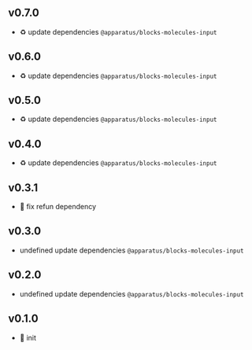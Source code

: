 ## v0.7.0

* ♻️ update dependencies `@apparatus/blocks-molecules-input`

## v0.6.0

* ♻️ update dependencies `@apparatus/blocks-molecules-input`

## v0.5.0

* ♻️ update dependencies `@apparatus/blocks-molecules-input`

## v0.4.0

* ♻️ update dependencies `@apparatus/blocks-molecules-input`

## v0.3.1

* 🐞 fix refun dependency

## v0.3.0

* undefined update dependencies `@apparatus/blocks-molecules-input`

## v0.2.0

* undefined update dependencies `@apparatus/blocks-molecules-input`

## v0.1.0

* 🐣 init

